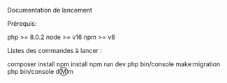 Documentation de lancement

Prérequis:

php >= 8.0.2
node >= v16
npm >= v8 

Listes des commandes à lancer :

composer install
npm install
npm run dev
php bin/console make:migration
php bin/console d:m:m